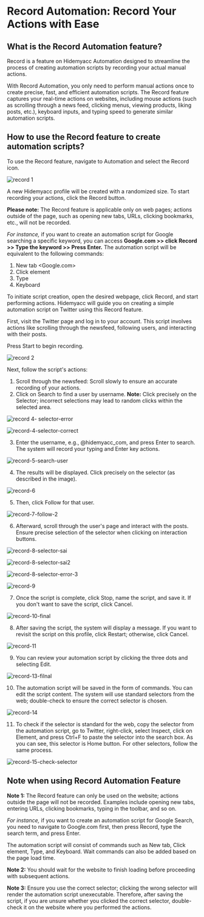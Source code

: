 # Record Automation: Record Your Actions with Ease
## What is the Record Automation feature?
Record is a feature on Hidemyacc Automation designed to streamline the process of creating automation scripts by recording your actual manual actions.

With Record Automation, you only need to perform manual actions once to create precise, fast, and efficient automation scripts. The Record feature captures your real-time actions on websites, including mouse actions (such as scrolling through a news feed, clicking menus, viewing products, liking posts, etc.), keyboard inputs, and typing speed to generate similar automation scripts. 
## How to use the Record feature to create automation scripts? 
To use the Record feature, navigate to Automation and select the Record icon.

![record 1](https://github.com/meimeiblue01/meimeiblue01/assets/124659659/34417c96-b820-4e4c-9303-beb0b94c35bc)

A new Hidemyacc profile will be created with a randomized size. To start recording your actions, click the Record button.

**Please note:** The Record feature is applicable only on web pages; actions outside of the page, such as opening new tabs, URLs, clicking bookmarks, etc., will not be recorded.

*For instance,* if you want to create an automation script for Google searching a specific keyword, you can access **Google.com >> click Record >> Type the keyword >> Press Enter.** The automation script will be equivalent to the following commands:
1. New tab <Google.com>
2. Click element 
3. Type 
4. Keyboard 

To initiate script creation, open the desired webpage, click Record, and start performing actions. Hidemyacc will guide you on creating a simple automation script on Twitter using this Record feature.

First, visit the Twitter page and log in to your account. This script involves actions like scrolling through the newsfeed, following users, and interacting with their posts.

Press Start to begin recording.

![record 2](https://github.com/meimeiblue01/meimeiblue01/assets/124659659/ff8da3d9-ad18-40e4-a840-8358d486fd2d)

Next, follow the script's actions:
1. Scroll through the newsfeed: Scroll slowly to ensure an accurate recording of your actions.
2. Click on Search to find a user by username. **Note:** Click precisely on the Selector; incorrect selections may lead to random clicks within the selected area.

![record 4- selector-error](https://github.com/meimeiblue01/meimeiblue01/assets/124659659/cebd461e-600e-4df4-8955-2fb64f389f49)

![record-4-selector-correct](https://github.com/meimeiblue01/meimeiblue01/assets/124659659/292a3c63-64d2-4b88-8016-5b6bba74ebe4)

3. Enter the username, e.g., @hidemyacc_com, and press Enter to search. The system will record your typing and Enter key actions.

![record-5-search-user](https://github.com/meimeiblue01/meimeiblue01/assets/124659659/afaa429c-d5b8-4095-8348-fc66fbf21317)

4. The results will be displayed. Click precisely on the selector (as described in the image).

![record-6](https://github.com/meimeiblue01/meimeiblue01/assets/124659659/cdb743cb-4166-4a1b-a22b-0bbf871ba24a)

5. Then, click Follow for that user.

![record-7-follow-2](https://github.com/meimeiblue01/meimeiblue01/assets/124659659/60cc5baf-f557-47c3-8075-29211f2e7950)

6. Afterward, scroll through the user's page and interact with the posts. Ensure precise selection of the selector when clicking on interaction buttons.

![record-8-selector-sai](https://github.com/meimeiblue01/meimeiblue01/assets/124659659/e7c355b3-fbfa-4ce3-a2a3-09fdb0824e17)

![record-8-selector-sai2](https://github.com/meimeiblue01/meimeiblue01/assets/124659659/a037bf15-15ab-4cf6-967a-67f7f4a5f1ef)

![record-8-selector-error-3](https://github.com/meimeiblue01/meimeiblue01/assets/124659659/7d5c5f75-2868-4f2a-b606-23cd604423d1)

![record-9](https://github.com/meimeiblue01/meimeiblue01/assets/124659659/0ea79eb6-fb71-44cf-b5fa-49f79ad54350)

7. Once the script is complete, click Stop, name the script, and save it. If you don't want to save the script, click Cancel.

![record-10-final](https://github.com/meimeiblue01/meimeiblue01/assets/124659659/01838ef3-37ad-48e8-b5da-878299c196f3)

8. After saving the script, the system will display a message. If you want to revisit the script on this profile, click Restart; otherwise, click Cancel.

![record-11](https://github.com/meimeiblue01/meimeiblue01/assets/124659659/a99e172f-09bf-445d-b0b5-490ebb35a185)

9. You can review your automation script by clicking the three dots and selecting Edit.

![record-13-filnal](https://github.com/meimeiblue01/meimeiblue01/assets/124659659/46c9694a-f221-4826-99f2-f17eea3dfb10)

10. The automation script will be saved in the form of commands. You can edit the script content. The system will use standard selectors from the web; double-check to ensure the correct selector is chosen.

![record-14](https://github.com/meimeiblue01/meimeiblue01/assets/124659659/2ca886f7-ebed-40d8-9302-8fad6298629a)

11. To check if the selector is standard for the web, copy the selector from the automation script, go to Twitter, right-click, select Inspect, click on Element, and press Ctrl+F to paste the selector into the search box. As you can see, this selector is Home button. For other selectors, follow the same process.

![record-15-check-selector](https://github.com/meimeiblue01/meimeiblue01/assets/124659659/bb2b6ccb-f6ec-48e3-89db-3550cae39470)


## Note when using Record Automation Feature
**Note 1:** The Record feature can only be used on the website; actions outside the page will not be recorded. Examples include opening new tabs, entering URLs, clicking bookmarks, typing in the toolbar, and so on. 

*For instance,* if you want to create an automation script for Google Search, you need to navigate to Google.com first, then press Record, type the search term, and press Enter. 

The automation script will consist of commands such as New tab, Click element, Type, and Keyboard. Wait commands can also be added based on the page load time.

**Note 2:** You should wait for the website to finish loading before proceeding with subsequent actions.

**Note 3:**  Ensure you use the correct selector; clicking the wrong selector will render the automation script unexecutable. Therefore, after saving the script, if you are unsure whether you clicked the correct selector, double-check it on the website where you performed the actions.
